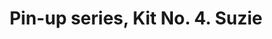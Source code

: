 ---
layout: product
title: "Pin-up series, Kit No. 4. Suzie                                                                                                      "
price: "950" 
desc: "1/24 Figura"
img_path: "/assets/img/MBLTD24004.webp"
brand: "MasterBox"
available: false
special_offer: false
new: false
soon: false
cat: "010000"
subcat: "015300"
subsubcat: "0N/A"
sifra: "MBLTD24004"
popular: false
---